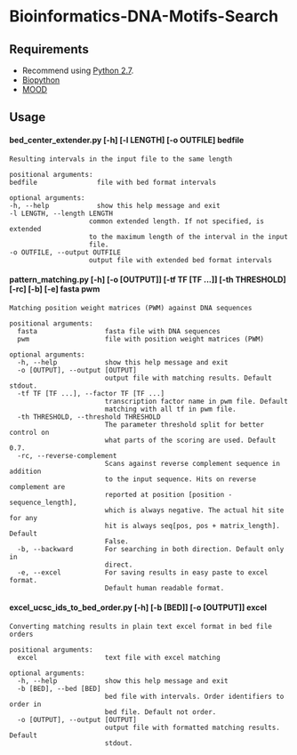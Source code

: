 # Bioinformatics-DNA-Motifs-Search
## Requirements
+ Recommend using [Python 2.7](http://www.python.org).
+ [Biopython](http://biopython.org/)
+ [MOOD](http://www.cs.helsinki.fi/group/pssmfind/)

## Usage
#### bed_center_extender.py [-h] [-l LENGTH] [-o OUTFILE] bedfile

    Resulting intervals in the input file to the same length

    positional arguments:
    bedfile               file with bed format intervals

    optional arguments:
    -h, --help            show this help message and exit
    -l LENGTH, --length LENGTH
                        common extended length. If not specified, is extended
                        to the maximum length of the interval in the input
                        file.
    -o OUTFILE, --output OUTFILE
                        output file with extended bed format intervals

#### pattern_matching.py [-h] [-o [OUTPUT]] [-tf TF [TF ...]] [-th THRESHOLD] [-rc] [-b] [-e] fasta pwm
    
    Matching position weight matrices (PWM) against DNA sequences
    
    positional arguments:
      fasta                 fasta file with DNA sequences
      pwm                   file with position weight matrices (PWM)
    
    optional arguments:
      -h, --help            show this help message and exit
      -o [OUTPUT], --output [OUTPUT]
                            output file with matching results. Default stdout.
      -tf TF [TF ...], --factor TF [TF ...]
                            transcription factor name in pwm file. Default
                            matching with all tf in pwm file.
      -th THRESHOLD, --threshold THRESHOLD
                            The parameter threshold split for better control on
                            what parts of the scoring are used. Default 0.7.
      -rc, --reverse-complement
                            Scans against reverse complement sequence in addition
                            to the input sequence. Hits on reverse complement are
                            reported at position [position - sequence_length],
                            which is always negative. The actual hit site for any
                            hit is always seq[pos, pos + matrix_length]. Default
                            False.
      -b, --backward        For searching in both direction. Default only in
                            direct.
      -e, --excel           For saving results in easy paste to excel format.
                            Default human readable format.
                            
#### excel_ucsc_ids_to_bed_order.py [-h] [-b [BED]] [-o [OUTPUT]] excel
    
    Converting matching results in plain text excel format in bed file orders
    
    positional arguments:
      excel                 text file with excel matching
    
    optional arguments:
      -h, --help            show this help message and exit
      -b [BED], --bed [BED]
                            bed file with intervals. Order identifiers to order in
                            bed file. Default not order.
      -o [OUTPUT], --output [OUTPUT]
                            output file with formatted matching results. Default
                            stdout.